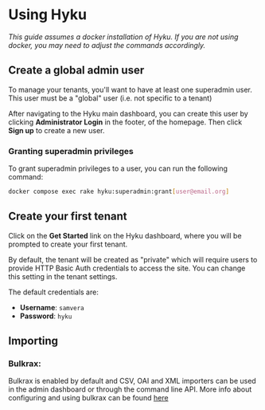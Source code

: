 # Using Hyku

*This guide assumes a docker installation of Hyku. If you are not using docker, you may need to adjust the commands accordingly.*

## Create a global admin user

To manage your tenants, you'll want to have at least one superadmin user. This user must be a "global" user (i.e. not specific to a tenant)

After navigating to the Hyku main dashboard, you can create this user by clicking **Administrator Login** in the footer, of the homepage. Then click **Sign up** to create a new user.

### Granting superadmin privileges

To grant superadmin privileges to a user, you can run the following command:

```bash
docker compose exec rake hyku:superadmin:grant[user@email.org]
```

## Create your first tenant

Click on the **Get Started** link on the Hyku dashboard, where you will be prompted to create your first tenant.

By default, the tenant will be created as "private" which will require users to provide HTTP Basic Auth credentials to access the site. You can change this setting in the tenant settings.

The default credentials are:

- **Username**: `samvera`
- **Password**: `hyku`


## Importing
### Bulkrax:

Bulkrax is enabled by default and CSV, OAI and XML importers can be used in the admin dashboard or through the command line API.
More info about configuring and using bulkrax can be found [here](https://github.com/samvera-labs/bulkrax/wiki)
